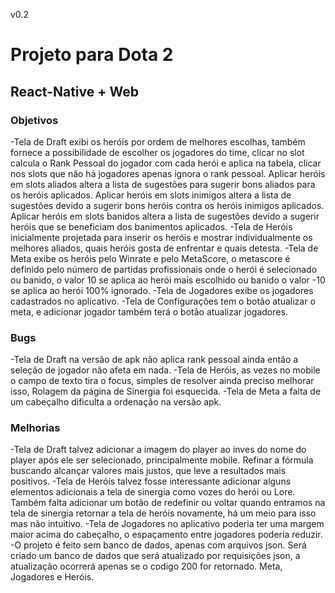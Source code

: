 v0.2

# Projeto para Dota 2

## React-Native + Web

### Objetivos
-Tela de Draft exibi os heróis por ordem de melhores escolhas, também fornece a possibilidade de escolher os jogadores do time, clicar no slot calcula o Rank Pessoal do jogador com cada herói e aplica na tabela, clicar nos slots que não há jogadores apenas ignora o rank pessoal. Aplicar heróis em slots aliados altera a lista de sugestões para sugerir bons aliados para os heróis aplicados. Aplicar heróis em slots inimigos altera a lista de sugestões devido a sugerir bons heróis contra os heróis inimigos aplicados. Aplicar heróis em slots banidos altera a lista de sugestões devido a sugerir heróis que se beneficiam dos banimentos aplicados.
-Tela de Heróis inicialmente projetada para inserir os heróis e mostrar individualmente os melhores aliados, quais heróis gosta de enfrentar e quais detesta.
-Tela de Meta exibe os heróis pelo Winrate e pelo MetaScore, o metascore é definido pelo número de partidas profissionais onde o herói é selecionado ou banido, o valor 10 se aplica ao herói mais escolhido ou banido o valor -10 se aplica ao herói 100% ignorado.
-Tela de Jogadores exibe os jogadores cadastrados no aplicativo.
-Tela de Configurações tem o botão atualizar o meta, e adicionar jogador também terá o botão atualizar jogadores.

### Bugs
-Tela de Draft na versão de apk não aplica rank pessoal ainda então a seleção de jogador não afeta em nada.
-Tela de Heróis, as vezes no mobile o campo de texto tira o focus, simples de resolver ainda preciso melhorar isso, Rolagem da página de Sinergia foi esquecida.
-Tela de Meta a falta de um cabeçalho dificulta a ordenação na versão apk.

### Melhorias
-Tela de Draft talvez adicionar a imagem do player ao inves do nome do player após ele ser selecionado, principalmente mobile. Refinar a fórmula buscando alcançar valores mais justos, que leve a resultados mais positivos.
-Tela de Heróis talvez fosse interessante adicionar alguns elementos adicionais a tela de sinergia como vozes do herói ou Lore. Também falta adicionar um botão de redefinir ou voltar quando entramos na tela de sinergia retornar a tela de heróis novamente, há um meio para isso mas não intuitivo.
-Tela de Jogadores no aplicativo poderia ter uma margem maior acima do cabeçalho, o espaçamento entre jogadores poderia reduzir.
-O projeto é feito sem banco de dados, apenas com arquivos json. Será criado um banco de dados que será atualizado por requisições json, a atualização ocorrerá apenas se o codigo 200 for retornado. Meta, Jogadores e Heróis.
